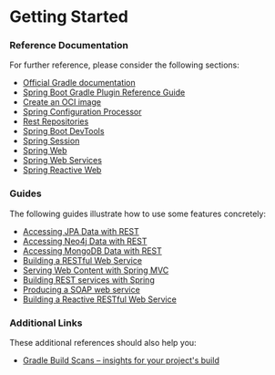 # Getting Started

### Reference Documentation

For further reference, please consider the following sections:

* [Official Gradle documentation](https://docs.gradle.org)
* [Spring Boot Gradle Plugin Reference Guide](https://docs.spring.io/spring-boot/3.5.3/gradle-plugin)
* [Create an OCI image](https://docs.spring.io/spring-boot/3.5.3/gradle-plugin/packaging-oci-image.html)
* [Spring Configuration Processor](https://docs.spring.io/spring-boot/3.5.3/specification/configuration-metadata/annotation-processor.html)
* [Rest Repositories](https://docs.spring.io/spring-boot/3.5.3/how-to/data-access.html#howto.data-access.exposing-spring-data-repositories-as-rest)
* [Spring Boot DevTools](https://docs.spring.io/spring-boot/3.5.3/reference/using/devtools.html)
* [Spring Session](https://docs.spring.io/spring-session/reference/)
* [Spring Web](https://docs.spring.io/spring-boot/3.5.3/reference/web/servlet.html)
* [Spring Web Services](https://docs.spring.io/spring-boot/3.5.3/reference/io/webservices.html)
* [Spring Reactive Web](https://docs.spring.io/spring-boot/3.5.3/reference/web/reactive.html)

### Guides

The following guides illustrate how to use some features concretely:

* [Accessing JPA Data with REST](https://spring.io/guides/gs/accessing-data-rest/)
* [Accessing Neo4j Data with REST](https://spring.io/guides/gs/accessing-neo4j-data-rest/)
* [Accessing MongoDB Data with REST](https://spring.io/guides/gs/accessing-mongodb-data-rest/)
* [Building a RESTful Web Service](https://spring.io/guides/gs/rest-service/)
* [Serving Web Content with Spring MVC](https://spring.io/guides/gs/serving-web-content/)
* [Building REST services with Spring](https://spring.io/guides/tutorials/rest/)
* [Producing a SOAP web service](https://spring.io/guides/gs/producing-web-service/)
* [Building a Reactive RESTful Web Service](https://spring.io/guides/gs/reactive-rest-service/)

### Additional Links

These additional references should also help you:

* [Gradle Build Scans – insights for your project's build](https://scans.gradle.com#gradle)

